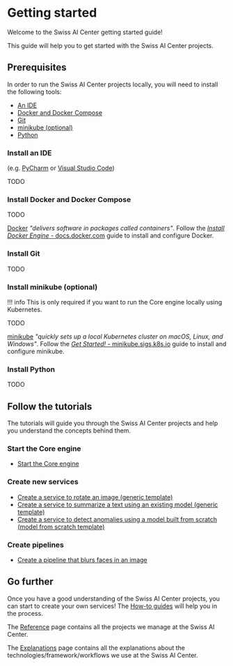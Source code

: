 # Getting started

Welcome to the Swiss AI Center getting started guide!

This guide will help you to get started with the Swiss AI Center projects.

## Prerequisites

In order to run the Swiss AI Center projects locally, you will need to install
the following tools:

- [An IDE](#install-an-ide)
- [Docker and Docker Compose](#install-docker-and-docker-compose)
- [Git](#install-git)
- [minikube (optional)](#install-minikube-optional)
- [Python](#install-python)

### Install an IDE

(e.g. [PyCharm](https://www.jetbrains.com/pycharm/) or
[Visual Studio Code](https://code.visualstudio.com/))

TODO

### Install Docker and Docker Compose

TODO

[Docker](https://docker.com/)
_"delivers software in packages called containers"_. Follow the
[_Install Docker Engine_ - docs.docker.com](https://docs.docker.com/engine/install/)
guide to install and configure Docker.

### Install Git

TODO

### Install minikube (optional)

!!! info This is only required if you want to run the Core engine locally using
Kubernetes.

TODO

[minikube](https://minikube.sigs.k8s.io/)
_"quickly sets up a local Kubernetes cluster on macOS, Linux, and Windows"_.
Follow the
[_Get Started!_ - minikube.sigs.k8s.io](https://minikube.sigs.k8s.io/docs/start/)
guide to install and configure minikube.

### Install Python

TODO

## Follow the tutorials

The tutorials will guide you through the Swiss AI Center projects and help you
understand the concepts behind them.

### Start the Core engine

- [Start the Core engine](./start-the-core-engine.md)

### Create new services

- [Create a service to rotate an image (generic template)](./create-a-service-to-rotate-an-image.md)
- [Create a service to summarize a text using an existing model (generic template)](./create-a-service-to-summarize-a-text-using-an-existing-model.md)
- [Create a service to detect anomalies using a model built from scratch (model from scratch template)](./create-a-service-to-detect-anomalies-using-a-model-built-from-scratch.md)

### Create pipelines

- [Create a pipeline that blurs faces in an image](./create-a-pipeline-that-blurs-faces-in-an-image.md)

## Go further

Once you have a good understanding of the Swiss AI Center projects, you can
start to create your own services! The
[How-to guides](../how-to-guides/index.md) will help you in the process.

The [Reference](../reference/index.md) page contains all the projects we manage
at the Swiss AI Center.

The [Explanations](../explanations/index.md) page contains all the explanations
about the technologies/framework/workflows we use at the Swiss AI Center.
